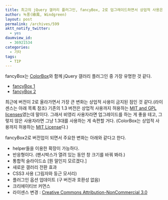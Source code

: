 ```yaml
---
title: 최고의 jQuery 갤러리 플러그인, fancyBox, 2로 업그레이드하면서 상업적 사용은 금지했다
author: 녹풍(綠風, Windgreen)
layout: post
permalink: /archives/599
aktt_notify_twitter:
  - yes
daumview_id:
  - 36921534
categories:
  - 기타
tags:
  - TIP
---
```

fancyBox는 [ColorBox][1]와 함께 jQuery 갤러리 플러그인 중 가장 유명한 것 같다.

*   [fancyBox 1][2]
*   [fancyBox 2][3]

최근에 버전이 2로 올라가면서 가장 큰 변화는 상업적 사용이 금지된 점인 것 같다.(라이센스는 아래 목록 참조) 기존의 1.3 버전은 상업적 사용까지 허용하는 [MIT and GPL licenses][4]였는데 말이다. 그래서 비영리 사용자라면 업그레이드를 하는 게 좋을 테고, 그렇지 않은 사용자라면 그냥 1.3대를 사용하는 게 속편할 거다. (ColorBox는 상업적 사용까지 허용하는 [MIT License][5]다.)

fancyBox2로 버전업이 되면서 주요한 변화는 아래와 같다고 한다.

*   helper들을 이용한 확장이 가능하다.
*   반응형이다. (팬시박스가 열려 있는 동안 창 크기를 바꿔 봐라.)
*   통합적 슬라이드쇼 [뭔 말인지 모르겠다.]
*   새로운 갤러리 전환 효과
*   CSS3 사용 (그림자와 둥근 모서리)
*   플러그인 옵션 업데이트 (구 버전과 호환성 없음)
*   크리에이티브 커먼스
*   라이센스 변경 : <a href="http://creativecommons.org/licenses/by-nc/3.0/" target="_blank">Creative Commons Attribution-NonCommercial 3.0</a>

 [1]: http://www.jacklmoore.com/colorbox
 [2]: http://fancybox.net/
 [3]: http://fancyapps.com/fancybox/
 [4]: http://docs.jquery.com/Licensing
 [5]: http://www.opensource.org/licenses/mit-license.php